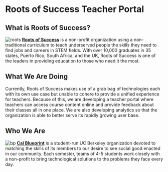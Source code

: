 Roots of Success Teacher Portal
====

What is Roots of Success?
----
![roots](http://d3ocz68jldv92l.cloudfront.net/content/77/67/00/00/00005b58.jpg "Roots Banner")
**[Roots of Success](rootsofsuccess.org)** is a non-profit organization using a non-traditional curriculum to teach underserved people the skills they need to find jobs and careers in STEM fields. With over 10,000 graduates in 35 states, Puerto Rico, South Africa, and the UK, Roots of Success is one of the leaders in providing education to those who need it the most.

What We Are Doing
----
Currently, Roots of Success makes use of a grab bag of technologies each with its own use case but unable to cohere to provide a unified experience for teachers. Because of this, we are developing a teacher portal where teachers can access course content online and provide feedback about their classes all in one place. We are also developing analytics so that the organization is able to better serve its rapidly growing user base.

Who We Are
----
![bp](http://bptech.berkeley.edu/assets/logo-full-large-d6419503b443e360bc6c404a16417583.png "BP Banner")
**[Cal Blueprint](http://www.calblueprint.org/)** is a student-run UC Berkeley organization devoted to matching the skills of its members to our desire to see social good enacted in our community. Each semester, teams of 4-5 students work closely with a non-profit to bring technological solutions to the problems they face every day.
